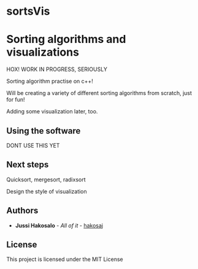 # sortsVis


# Sorting algorithms and visualizations

HOX! WORK IN PROGRESS, SERIOUSLY


Sorting algorithm practise on c++!


Will be creating a variety of different sorting algorithms from scratch, just for fun!

Adding some visualization later, too.


## Using the software

DONT USE THIS YET

## Next steps
Quicksort, mergesort, radixsort


Design the style of visualization

## Authors

* **Jussi Hakosalo** - *All of it* - [hakosaj](https://github.com/hakosaj)

## License

This project is licensed under the MIT License 
